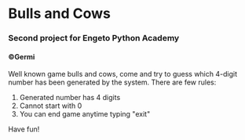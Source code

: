 # Bulls and Cows
### Second project for Engeto Python Academy
#### ©Germi

Well known game bulls and cows, come and try to guess
which 4-digit number has been generated by the system.
There are few rules:

1) Generated number has 4 digits
2) Cannot start with 0
3) You can end game anytime typing "exit"

Have fun!